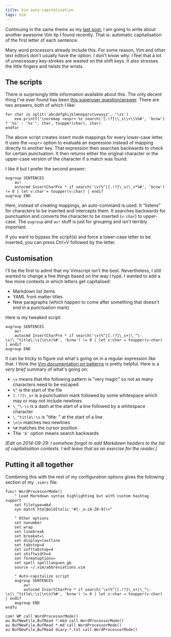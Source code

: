 ```yaml
---
title: Vim auto-capitalisation
tags: Vim
---
```


Continuing in the same theme as my [last post](/better-vim-abbreviations/), I am going to write about another awesome Vim tip I found recently. That is: automatic capitalisation of the first letter of each sentence. 

Many word processors already include this. For some reason, Vim and other text editors don't usually have the option. I don't know why. I feel that a lot of unnecessary key-strokes are wasted on the shift keys. It also stresses the little fingers and twists the wrists.


## The scripts

There is surprisingly little information available about this. The only decent thing I've ever found has been [this superuser question/answer](http://superuser.com/questions/737130/automatically-capitalize-the-first-letter-of-sentence-in-vim). There are two answers, both of which I like:

```vim
for char in split('abcdefghijklmnopqrstuvwxyz', '\zs')
    exe printf("inoremap <expr> %s search('[.!?]\\_s\\+\\%%#', 'bcnw') ? '%s' : '%s'", char, toupper(char), char)
endfor
```

The above script creates insert mode mappings for every lower-case letter. It uses the `<expr>` option to evaluate an expression instead of mapping directly to another key. That expression then searches backwards to check for certain punctuation. It then returns either the original character or the upper-case version of the character if a match was found. 

I like it but I prefer the second answer:

```vim
augroup SENTENCES
    au!
    autocmd InsertCharPre * if search('\v(%^|[.!?]\_s)\_s*%#', 'bcnw') != 0 | let v:char = toupper(v:char) | endif
augroup END
```

Here, instead of creating mappings, an auto-command is used. It "listens" for characters to be inserted and intercepts them. It searches backwards for punctuation and converts the character to be inserted (`v:char`) to upper-case. The `augroup` and `au!` stuff is just for grouping and isn't terribly important.

If you want to bypass the script(s) and force a lower-case letter to be inserted, you can press Ctrl+V followed by the letter. 

## Customisation

I'll be the first to admit that my Vimscript isn't the best. Nevertheless, I still wanted to change a few things based on the way I type. I wanted to add a few more contexts in which letters get capitalised:

- Markdown list items
- YAML front matter titles
- New paragraphs (which happen to come after something that doesn't end in a punctuation mark)

Here is my tweaked script:

```vim
augroup SENTENCES
    au!
    autocmd InsertCharPre * if search('\v(%^|[.!?]\_s+|\_^\-\s|\_^title\:\s|\n\n)%#', 'bcnw') != 0 | let v:char = toupper(v:char) | endif
augroup END
```

It can be tricky to figure out what's going on in a regular expression like that. I think the [Vim documentation on patterns](http://vimdoc.sourceforge.net/htmldoc/pattern.html#pattern-overview) is pretty helpful. Here is a *very brief* summary of what's going on:

- `\v` means that the following pattern is "very magic" so not as many characters need to be escaped
- `%^` is the start of the file
- `[.!?]\_s+` is a punctuation mark followed by some whitespace which may or may not include newlines
- `\_^\-\s` is a dash at the start of a line followed by a whitespace character
- `\_^title\:\s` is "title: " at the start of a line
- `\n\n` matches two newlines
- `%#` matches the cursor position
- The `'b'` option means search backwards

*[Edit on 2014-09-29: I somehow forgot to add Markdown headers to the list of capitalisation contexts. I will leave that as an exercise for the reader.]*

## Putting it all together

Combining this with the rest of my configuration options gives the following section of my `.vimrc` file:

```vim
func! WordProcessorMode()
    " Load Markdown syntax highlighting but with custom hashtag support
    set filetype=mkd
    syn match htmlBoldItalic "#[-_a-zA-Z0-9]\+"

    " Other options
    set nonumber
    set wrap
    set linebreak
    set breakat=\ 
    set display=lastline
    set tabstop=4
    set softtabstop=4
    set shiftwidth=4
    set formatoptions=
    set spell spelllang=en_gb
    source ~/.vim/abbreviations.vim

    " Auto-capitalize script
    augroup SENTENCES
        au!
        autocmd InsertCharPre * if search('\v(%^|[.!?]\_s+|\_^\-\s|\_^title\:\s|\n\n)%#', 'bcnw') != 0 | let v:char = toupper(v:char) | endif
    augroup END
endfu

com! WP call WordProcessorMode()
au BufNewFile,BufRead *.mkd call WordProcessorMode()
au BufNewFile,BufRead *.md call WordProcessorMode()
au BufNewFile,BufRead diary-*.txt call WordProcessorMode()
```
